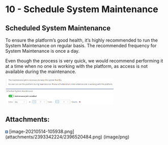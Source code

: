 # 10 - Schedule System Maintenance

## Scheduled System Maintenance

To ensure the platform’s good health, it’s highly recommended to run the
System Maintenance on regular basis. The recommended frequency for
System Maintenance is once a day.

Even though the process is very quick, we would recommend performing it
at a time when no one is working with the platform, as access is not
available during the maintenance.

<img src="attachments/2393342224/2396520484.png?width=340" class="image-center" loading="lazy" data-image-src="attachments/2393342224/2396520484.png" data-height="203" data-width="827" data-unresolved-comment-count="0" data-linked-resource-id="2396520484" data-linked-resource-version="1" data-linked-resource-type="attachment" data-linked-resource-default-alias="image-20210514-105938.png" data-base-url="https://ipfabric.atlassian.net/wiki" data-linked-resource-content-type="image/png" data-linked-resource-container-id="2393342224" data-linked-resource-container-version="3" data-media-id="c7207095-c9b6-4cb2-bd6e-126498008e34" data-media-type="file" width="340" />

<div class="pageSectionHeader">

## Attachments:

</div>

<div class="greybox" align="left">

<img src="images/icons/bullet_blue.gif" width="8" height="8" />
[image-20210514-105938.png](attachments/2393342224/2396520484.png)
(image/png)  

</div>
